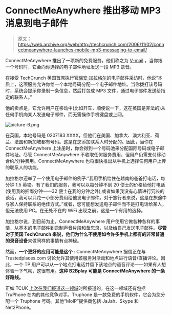 # ConnectMeAnywhere 推出移动 MP3 消息到电子邮件

> 原文：<https://web.archive.org/web/http://techcrunch.com/2006/11/02/connectmeanywhere-launches-mobile-mp3-messaging-to-email/>

ConnectMeAnywhere 推出了一项新的免费服务，他们称之为 [V-mail](https://web.archive.org/web/20140706220402/http://www.connectmeanywhere.com/learnmore_vmail.php) ，当你拨一个号码时，它会向你选择的电子邮件地址发送一段 MP3 录音。

在接受 TechCrunch 英国首席执行官[瑞安·加拉格尔](https://web.archive.org/web/20140706220402/http://www.developerfusion.co.uk/profile/108671/)的电子邮件采访时，他说“本质上，这项服务允许你给一个本地号码分配一个电子邮件地址。当你拨打该号码时，系统会提示你录制一条信息，然后打包成 MP3 文件，通过电子邮件发送给指定的联系人。”

他的卖点是，它允许用户在移动中(比如开车，顺便说一下，这在英国是非法的)从任何手机向某人发送电子邮件，而无需操作手机键盘或上网。

![picture-6.png](img/6d65ca87eed45f8ddf06e6c17193329a.png)

在英国，本地号码是 0207183 XXXX，但他们在美国、加拿大、澳大利亚、荷兰、法国和新加坡都有号码。这是在您添加联系人时分配的。因此，当你在 ConnectMeAnywhere 上注册时，你会得到一个号码池来分配国际号码或电子邮件地址。尽管 ConnectMeAnywhere 不收取任何服务费用，但用户仍需支付移动合约/分钟费用。ConnectMeAnywhere 也将很快推出从手机上选择任何用户上传的联系人的功能。

加拉格尔还举了一个使用电子邮件的例子:“我用手机给住在越南的爸爸打电话，每分钟 1.5 英镑。有了我们的服务，我可以以每分钟不到 20 便士的价格给他打电话(使用我的捆绑分钟——32 便士在我的分钟之外),或者如果我没有心情进行冗长的谈话，我可以只花一小部分费用给他发电子邮件。对于旅行者来说，这是在旅途中与家人保持联系的绝佳方式。”或者，您可能想发送电子邮件而不是打电话给某人，但无法使用 PC。在无处不在的 WiFi 出现之前，这是一个有用的选择。

加拉格尔说，到目前为止，ConnectMeAnywhere 用户使用它做各种各样的事情，从基本的电子邮件到录制声音片段和备忘录，以及给自己发送电子邮件。**尽管对于英国 TechCrunch 来说，他们为什么不使用如今许多手机上都有的非常普通的录音设备**来做同样的事情有点神秘。

然而，**一个更好的应用可能是这个** : ConnectMeAnywhere 据信正在与 Trustedplaces.com 讨论允许其使用该服务对活动和地点进行语音/直播评论。因此，一个 TP 用户可以从一个地点打电话并留下该地点的语音评论——如果有人想体验一下气氛，这很有用。**这种 B2Bplay 可能是 ConnectMeAnywhere 的一条好路线。**

正如 TCUK [上次在我们报道这一领域](https://web.archive.org/web/20140706220402/http://uk.techcrunch.com/2006/09/14/is-moip-the-next-buzzword/)时所报道的，在这一领域还有包括 TruPhone 在内的其他竞争对手。Truphone 是一款免费的手机软件，它会为您分配一个 Truphone 号码。其他“MoIP”提供商包括 JaJah、Skype 和 Net2Phone。